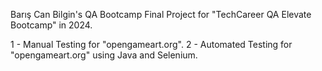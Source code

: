 Barış Can Bilgin's QA Bootcamp Final Project for "TechCareer QA Elevate Bootcamp" in 2024.

1 - Manual Testing for "opengameart.org".
2 - Automated Testing for "opengameart.org" using Java and Selenium.
